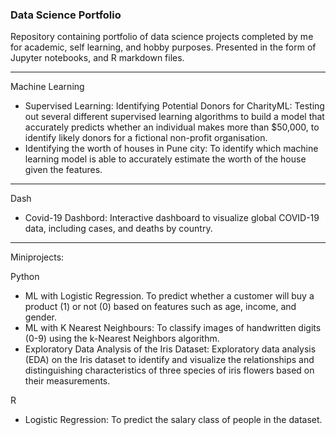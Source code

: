 ### **Data Science Portfolio**

Repository containing portfolio of data science projects completed by me for academic, self learning, and hobby purposes. Presented in the form of Jupyter notebooks, and R markdown files.
___________________________________________________________________________

Machine Learning
- Supervised Learning: Identifying Potential Donors for CharityML: Testing out several different supervised learning algorithms to build a model that accurately predicts whether an individual makes more than $50,000, to identify likely donors for a fictional non-profit organisation.
- Identifying the worth of houses in Pune city: To identify which machine learning model is able to accurately estimate the worth of the house given the features.

___________________________________________________________________________

Dash
-  Covid-19 Dashbord: Interactive dashboard to visualize global COVID-19 data, including cases, and deaths by country.
  
___________________________________________________________________________

Miniprojects:

Python
- ML with Logistic Regression. To predict whether a customer will buy a product (1) or not (0) based on features such as age, income, and gender.
- ML with K Nearest Neighbours: To classify images of handwritten digits (0-9) using the k-Nearest Neighbors algorithm.
- Exploratory Data Analysis of the Iris Dataset: Exploratory data analysis (EDA) on the Iris dataset to identify and visualize the relationships and distinguishing characteristics of three species of iris flowers based on their measurements.

R
- Logistic Regression: To predict the salary class of people in the dataset.


